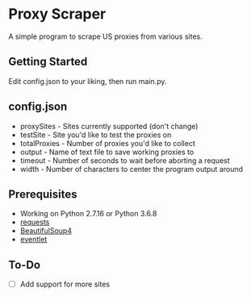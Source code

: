 # Proxy Scraper

A simple program to scrape US proxies from various sites.

## Getting Started

Edit config.json to your liking, then run main.py.

## config.json

* proxySites - Sites currently supported (don't change)
* testSite - Site you'd like to test the proxies on
* totalProxies - Number of proxies you'd like to collect
* output - Name of text file to save working proxies to
* timeout - Number of seconds to wait before aborting a request
* width - Number of characters to center the program output around

## Prerequisites

* Working on Python 2.7.16 or Python 3.6.8
* [requests](http://docs.python-requests.org/en/master/)
* [BeautifulSoup4](https://www.crummy.com/software/BeautifulSoup/bs4/doc/)
* [eventlet](https://eventlet.net/)

## To-Do

- [ ] Add support for more sites